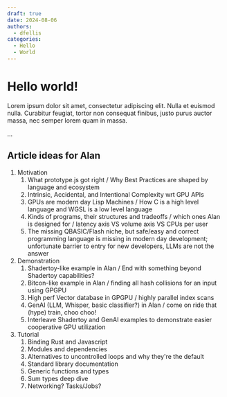 ```yaml
---
draft: true 
date: 2024-08-06 
authors:
  - dfellis
categories:
  - Hello
  - World
---
```


# Hello world!

Lorem ipsum dolor sit amet, consectetur adipiscing elit. Nulla et euismod
nulla. Curabitur feugiat, tortor non consequat finibus, justo purus auctor
massa, nec semper lorem quam in massa.

<!-- more -->
...

## Article ideas for Alan

1.  Motivation
    1. What prototype.js got right / Why Best Practices are shaped by language and ecosystem
    2. Intrinsic, Accidental, and Intentional Complexity wrt GPU APIs
    3. GPUs are modern day Lisp Machines / How C is a high level language and WGSL is a low level language
    4. Kinds of programs, their structures and tradeoffs / which ones Alan is designed for / latency axis VS volume axis VS CPUs per user
    5. The missing QBASIC/Flash niche, but safe/easy and correct programming language is missing in modern day development; unfortunate barrier to entry for new developers, LLMs are not the answer
2.  Demonstration
    1. Shadertoy-like example in Alan / End with something beyond Shadertoy capabilities?
    2. Bitcon-like example in Alan / finding all hash collisions for an input using GPGPU
    3. High perf Vector database in GPGPU / highly parallel index scans
    4. GenAI (LLM, Whisper, basic classifier?) in Alan / come on ride that (hype) train, choo choo!
    5. Interleave Shadertoy and GenAI examples to demonstrate easier cooperative GPU utilization
3.  Tutorial
    1. Binding Rust and Javascript
    2. Modules and dependencies
    3. Alternatives to uncontrolled loops and why they're the default
    4. Standard library documentation
    5. Generic functions and types
    6. Sum types deep dive
    7. Networking? Tasks/Jobs?
